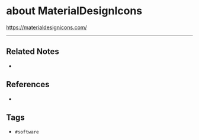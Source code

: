 # about MaterialDesignIcons
https://materialdesignicons.com/

---
## Related Notes
- 

## References
- 

## Tags
- `#software` 